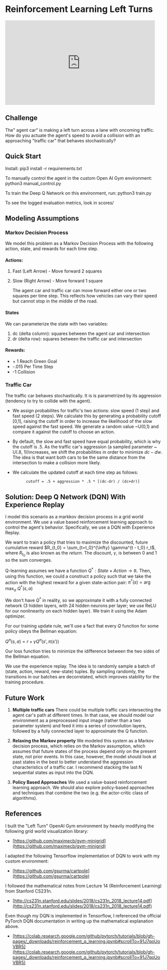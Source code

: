 # Reinforcement Learning Left Turns

<iframe src="https://giphy.com/embed/jqMkjsV7ZAd1YdRCaf" width="480" height="271" frameBorder="0" class="giphy-embed" allowFullScreen></iframe><p><a href="https://giphy.com/gifs/jqMkjsV7ZAd1YdRCaf"></a></p>

## Challenge

The" agent car" is making a left turn across a lane with oncoming traffic. How do you actuate the agent's speed to avoid a collision with an approaching "traffic car" that behaves stochastically?

## Quick Start

Install:
    pip3 install -r requirements.txt

To manually control the agent in the custom Open AI Gym environment:
    python3 manual_control.py

To train the Deep Q Network on this environment, run:
    python3 train.py
    
To see the logged evaluation metrics, look in scores/

## Modeling Assumptions

### Markov Decision Process

We model this problem as a Markov Decision Process with the following action, state, and rewards for each time step.

#### Actions:
1. Fast (Left Arrow)   -  Move forward 2 squares
2. Slow (Right Arrow)  -  Move forward 1 square

    The agent car and traffic car can move forward either one or two squares per time step. This reflects how vehicles can vary their speed but cannot stop in the middle of the road.

#### States
We can parameterize the state with two variables:
1. dc (delta column): squares between the agent car and intersection
2. dr (delta row): squares between the traffic car and intersection

#### Rewards: 
- \+ 1    Reach Green Goal
-    \-.015  Per Time Step
-    -1     Collision

### Traffic Car
The traffic car behaves stochastically. It is is parametrized by its aggression (tendency to try to collide with the agent).
- We assign probabilites for traffic's two actions: slow speed (1 step) and fast speed (2 steps). We calculate this by generating a probability cutoff [0,1], raising the cutoff in order to increase the likelihood of the slow speed against the fast speed. We generate a random value ~U(0,1) and compare it against the cutoff to choose an action.
- By default, the slow and fast speed have equal probability, which is why the cutoff is .5. As the traffic car's aggression (a sampled parameter  ~ U(.8, 1))increases, we shift the probabilities in order to minimize $dc - dw$. The idea is that want both cars to be the same distance from the intersection to make a collision more likely. 
- We calculate the updated cutoff at each time step as follows:

            cutoff = .5 + aggression * .5 * [(dc-dr) / (dc+dr)]

## Solution: Deep Q Network (DQN) With Experience Replay
I model this scenario as a markkov decision process in a grid world environment.  We use a value based reinforcement learning approach to control the agent's behavior. Specifically, we use a DQN with Experience Replay.

We want to train a policy that tries to maximize the discounted,
future cumulative reward $R_{t_0} = \sum_{t=t_0}^{\infty} \gamma^{t - t_0} r_t$, where
$R_{t_0}$ is also known as the *return*. The discount,
$\gamma$, is between $0$ and $1$ so the sum converges.

Q-learning assumes we have a function
$Q^*: State \times Action \rightarrow \mathbb{R}$. Then, using this function, we could a construct a policy such that we take the action with the highest reward for a given state-action pair:
$\pi^*(s) = \arg\!\max_a \ Q^*(s, a)$

We don't have $Q^*$ in reality, so we approximate it with a fully connected network (3 hidden layers, with 24 hidden neurons per layer; we use ReLU for our nonlinearity on each hidden layer). We train it using the Adam optimizer.

For our training update rule, we'll use a fact that every $Q$ function for some policy obeys the Bellman equation:

$Q^{\pi}(s, a) = r + \gamma Q^{\pi}(s', \pi(s'))$

Our loss function tries to minimize the idifference between the two sides of the Bellman equation.

We use the experience replay. The idea is to randomly sample a batch of (state, action, reward, new-state) tuples. By sampling randomly, the transitions  in our batches are decorrelated, which improves stability for the training procedure. 

## Future Work
1. **Multiple traffic cars** There could be multiple traffic cars intersecting the agent car's path at different times. In that case, we should model our environment as a preprocessed input image (rather than a two parameter system) and feed it into a series of convolution layers, followed by a fully connected layer to approximate the Q function.

2. **Relaxing the Markov property** We modeled this system as a Markov decision process, which relies on the Markov assumption, which assumes that future states of the process depend only on the present state, not prior events. In this case, however, the model should look at past states in the best to better understand the aggression characteristics of a traffic car. I recommend stacking the last N sequential states as input into the  DQN.

3. **Policy Based Approaches** We used a value-based reinforcement learning approach. We should also explore policy-based approaches and techniques that combine the two (e.g. the actor-critic class of algorithms).

## References

I built the "Left Turn" OpenAI Gym environment by heavily modifying the following grid world visualization library:
- [https://github.com/maximecb/gym-minigrid](https://github.com/maximecb/gym-minigrid)

I adapted the following Tensorflow implementation of DQN to work with my custom environment:

- [https://github.com/gsurma/cartpole](https://github.com/gsurma/cartpole)

I followed the mathematical notes from Lecture 14 (Reinforcement Learning) from Stanford CS231n.
- [http://cs231n.stanford.edu/slides/2018/cs231n_2018_lecture14.pdf](http://cs231n.stanford.edu/slides/2018/cs231n_2018_lecture14.pdf)

Even though my DQN is implemented in Tensorflow, I referenced the official PyTorch DQN documentation in writing up the mathematical explanation above.

- [https://colab.research.google.com/github/pytorch/tutorials/blob/gh-pages/_downloads/reinforcement_q_learning.ipynb#scrollTo=91J7qoUoVBR5](https://colab.research.google.com/github/pytorch/tutorials/blob/gh-pages/_downloads/reinforcement_q_learning.ipynb#scrollTo=91J7qoUoVBR5)
